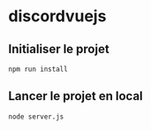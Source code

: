 # discordvuejs

## Initialiser le projet 

```
npm run install
```
## Lancer le projet en local

```
node server.js
```
